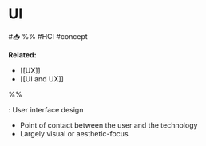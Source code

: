 # UI
#📥 
%%
#HCI 
#concept

**Related:**
-  [[UX]]
-  [[UI and UX]]

%%

: User interface design
- Point of contact between the user and the technology
- Largely visual or aesthetic-focus